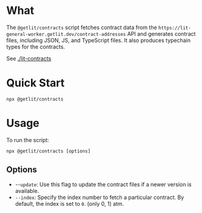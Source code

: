 # What

The `@getlit/contracts` script fetches contract data from the `https://lit-general-worker.getlit.dev/contract-addresses` API and generates contract files, including JSON, JS, and TypeScript files. It also produces typechain types for the contracts.

See [./lit-contracts](https://github.com/LIT-Protocol/getlit-contracts/tree/main/lit-contracts)

# Quick Start

```
npx @getlit/contracts
```

# Usage

To run the script:

```
npx @getlit/contracts [options]
```

## Options

- --`update`: Use this flag to update the contract files if a newer version is available.
- `--index`: Specify the index number to fetch a particular contract. By default, the index is set to `0`. (only 0, 1) atm.
